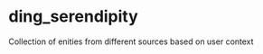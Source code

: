ding_serendipity
================

Collection of enities from different sources based on user context
